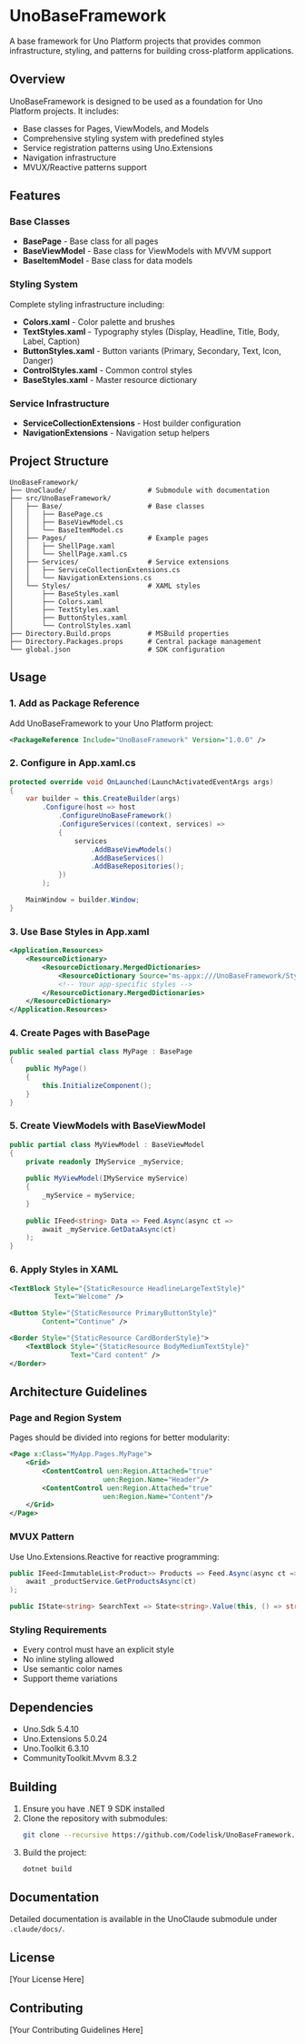 # UnoBaseFramework

A base framework for Uno Platform projects that provides common infrastructure, styling, and patterns for building cross-platform applications.

## Overview

UnoBaseFramework is designed to be used as a foundation for Uno Platform projects. It includes:
- Base classes for Pages, ViewModels, and Models
- Comprehensive styling system with predefined styles
- Service registration patterns using Uno.Extensions
- Navigation infrastructure
- MVUX/Reactive patterns support

## Features

### Base Classes
- **BasePage** - Base class for all pages
- **BaseViewModel** - Base class for ViewModels with MVVM support
- **BaseItemModel** - Base class for data models

### Styling System
Complete styling infrastructure including:
- **Colors.xaml** - Color palette and brushes
- **TextStyles.xaml** - Typography styles (Display, Headline, Title, Body, Label, Caption)
- **ButtonStyles.xaml** - Button variants (Primary, Secondary, Text, Icon, Danger)
- **ControlStyles.xaml** - Common control styles
- **BaseStyles.xaml** - Master resource dictionary

### Service Infrastructure
- **ServiceCollectionExtensions** - Host builder configuration
- **NavigationExtensions** - Navigation setup helpers

## Project Structure

```
UnoBaseFramework/
├── UnoClaude/                    # Submodule with documentation
├── src/UnoBaseFramework/
│   ├── Base/                     # Base classes
│   │   ├── BasePage.cs
│   │   ├── BaseViewModel.cs
│   │   └── BaseItemModel.cs
│   ├── Pages/                    # Example pages
│   │   ├── ShellPage.xaml
│   │   └── ShellPage.xaml.cs
│   ├── Services/                 # Service extensions
│   │   ├── ServiceCollectionExtensions.cs
│   │   └── NavigationExtensions.cs
│   └── Styles/                   # XAML styles
│       ├── BaseStyles.xaml
│       ├── Colors.xaml
│       ├── TextStyles.xaml
│       ├── ButtonStyles.xaml
│       └── ControlStyles.xaml
├── Directory.Build.props         # MSBuild properties
├── Directory.Packages.props      # Central package management
└── global.json                   # SDK configuration
```

## Usage

### 1. Add as Package Reference

Add UnoBaseFramework to your Uno Platform project:

```xml
<PackageReference Include="UnoBaseFramework" Version="1.0.0" />
```

### 2. Configure in App.xaml.cs

```csharp
protected override void OnLaunched(LaunchActivatedEventArgs args)
{
    var builder = this.CreateBuilder(args)
        .Configure(host => host
            .ConfigureUnoBaseFramework()
            .ConfigureServices((context, services) =>
            {
                services
                    .AddBaseViewModels()
                    .AddBaseServices()
                    .AddBaseRepositories();
            })
        );

    MainWindow = builder.Window;
}
```

### 3. Use Base Styles in App.xaml

```xml
<Application.Resources>
    <ResourceDictionary>
        <ResourceDictionary.MergedDictionaries>
            <ResourceDictionary Source="ms-appx:///UnoBaseFramework/Styles/BaseStyles.xaml"/>
            <!-- Your app-specific styles -->
        </ResourceDictionary.MergedDictionaries>
    </ResourceDictionary>
</Application.Resources>
```

### 4. Create Pages with BasePage

```csharp
public sealed partial class MyPage : BasePage
{
    public MyPage()
    {
        this.InitializeComponent();
    }
}
```

### 5. Create ViewModels with BaseViewModel

```csharp
public partial class MyViewModel : BaseViewModel
{
    private readonly IMyService _myService;
    
    public MyViewModel(IMyService myService)
    {
        _myService = myService;
    }
    
    public IFeed<string> Data => Feed.Async(async ct => 
        await _myService.GetDataAsync(ct)
    );
}
```

### 6. Apply Styles in XAML

```xml
<TextBlock Style="{StaticResource HeadlineLargeTextStyle}" 
           Text="Welcome" />

<Button Style="{StaticResource PrimaryButtonStyle}"
        Content="Continue" />

<Border Style="{StaticResource CardBorderStyle}">
    <TextBlock Style="{StaticResource BodyMediumTextStyle}" 
               Text="Card content" />
</Border>
```

## Architecture Guidelines

### Page and Region System
Pages should be divided into regions for better modularity:

```xml
<Page x:Class="MyApp.Pages.MyPage">
    <Grid>
        <ContentControl uen:Region.Attached="true"
                       uen:Region.Name="Header"/>
        <ContentControl uen:Region.Attached="true"
                       uen:Region.Name="Content"/>
    </Grid>
</Page>
```

### MVUX Pattern
Use Uno.Extensions.Reactive for reactive programming:

```csharp
public IFeed<ImmutableList<Product>> Products => Feed.Async(async ct =>
    await _productService.GetProductsAsync(ct)
);

public IState<string> SearchText => State<string>.Value(this, () => string.Empty);
```

### Styling Requirements
- Every control must have an explicit style
- No inline styling allowed
- Use semantic color names
- Support theme variations

## Dependencies

- Uno.Sdk 5.4.10
- Uno.Extensions 5.0.24
- Uno.Toolkit 6.3.10
- CommunityToolkit.Mvvm 8.3.2

## Building

1. Ensure you have .NET 9 SDK installed
2. Clone the repository with submodules:
   ```bash
   git clone --recursive https://github.com/Codelisk/UnoBaseFramework.git
   ```
3. Build the project:
   ```bash
   dotnet build
   ```

## Documentation

Detailed documentation is available in the UnoClaude submodule under `.claude/docs/`.

## License

[Your License Here]

## Contributing

[Your Contributing Guidelines Here]
